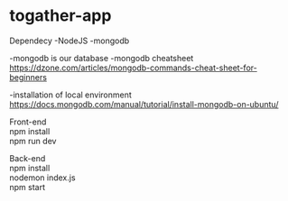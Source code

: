 # togather-app

Dependecy
-NodeJS
-mongodb

-mongodb is our database
-mongodb cheatsheet
https://dzone.com/articles/mongodb-commands-cheat-sheet-for-beginners

-installation of local environment
https://docs.mongodb.com/manual/tutorial/install-mongodb-on-ubuntu/

Front-end  
npm install  
npm run dev

Back-end  
npm install  
nodemon index.js  
npm start
